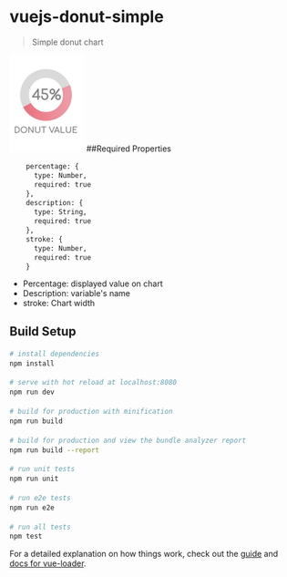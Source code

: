 # vuejs-donut-simple

> Simple donut chart

![alt text](https://github.com/al3xa96/vuejs-donut-simple/blob/master/src/assets/donut.png)
##Required Properties
````
    percentage: {
      type: Number,
      required: true
    },
    description: {
      type: String,
      required: true
    },
    stroke: {
      type: Number,
      required: true
    }
````
* Percentage: displayed value on chart
* Description: variable's name
* stroke: Chart width

## Build Setup

``` bash
# install dependencies
npm install

# serve with hot reload at localhost:8080
npm run dev

# build for production with minification
npm run build

# build for production and view the bundle analyzer report
npm run build --report

# run unit tests
npm run unit

# run e2e tests
npm run e2e

# run all tests
npm test
```

For a detailed explanation on how things work, check out the [guide](http://vuejs-templates.github.io/webpack/) and [docs for vue-loader](http://vuejs.github.io/vue-loader).
